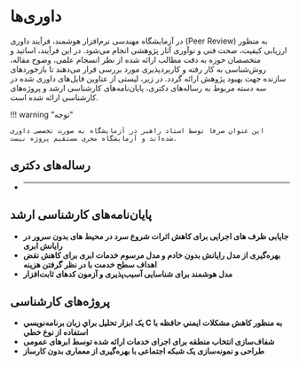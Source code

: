 # داوری‌ها

 
در آزمایشگاه مهندسی نرم‌افزار هوشمند، فرآیند داوری (Peer Review) به منظور ارزیابی کیفیت، صحت فنی و نوآوری آثار پژوهشی انجام می‌شود. در این فرآیند، اساتید و متخصصان حوزه به دقت مطالب ارائه شده از نظر انسجام علمی، وضوح مقاله، روش‌شناسی به کار رفته و کاربردپذیری مورد بررسی قرار می‌دهند تا بازخوردهای سازنده جهت بهبود پژوهش ارائه گردد.
در زیر، لیستی از عناوین فایل‌های داوری شده در سه دسته مربوط به رساله‌های دکتری، پایان‌نامه‌های کارشناسی ارشد و پروژه‌های کارشناسی ارائه شده است.



!!! warning "توجه"

    این عنوان صرفا توسط استاد راهبر در آزمایشگاه به صورت تخصصی داوری شده‌اند و آزمایشگاه مجری مستقیم پروژه نیست.





## رساله‌های دکتری

<!-- Add your dissertation title to the first of the following list -->

- ** **




## پایان‌نامه‌های کارشناسی ارشد

<!-- Add your thesis title to the first of the following list -->

- **جايابی ظرف های اجرايی برای كاهش اثرات شروع سرد در محيط های بدون سرور در رايانش ابری**
- **بهره‌گیری از مدل رایانش بدون خادم و مدل مرسوم خدمات ابری برای کاهش نقض اهداف سطح خدمت با در نظر گرفتن هزینه**
- **مدل هوشمند برای شناسایی آسیب‌پذیری و آزمون کدهای ثابت‌افزار**




## پروژه‌های کارشناسی

<!-- Add your project title to the first of the following list -->

- **یک ابزار تحليل براي زبان برنامه‌نويسي C به منظور كاهش مشكلات ايمني حافظه با استفاده از نوع خطي**
- **شفاف‌سازی انتخاب منطقه برای اجرای خدمات ارائه‌ شده توسط ابرهای عمومی**
- **طراحی و نمونه‌سازی یک شبکه اجتماعی با بهره‌گیری از معماری بدون کارساز**



